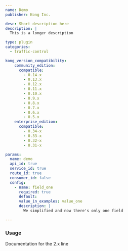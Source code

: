 ```yaml
---
name: Demo
publisher: Kong Inc.

desc: Short description here
description: |
  This is a longer description

type: plugin
categories:
  - traffic-control

kong_version_compatibility:
    community_edition:
      compatible:
        - 0.14.x
        - 0.13.x
        - 0.12.x
        - 0.11.x
        - 0.10.x
        - 0.9.x
        - 0.8.x
        - 0.7.x
        - 0.6.x
        - 0.5.x
    enterprise_edition:
      compatible:
        - 0.34-x
        - 0.33-x
        - 0.32-x
        - 0.31-x

params:
  name: demo
  api_id: true
  service_id: true
  route_id: true
  consumer_id: false
  config:
    - name: field_one
      required: true
      default:
      value_in_examples: value_one
      description: |
        We simplified and now there's only one field

---
```


### Usage

Documentation for the 2.x line
